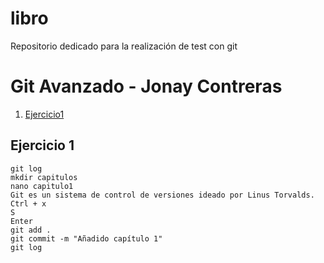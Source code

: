 # libro
Repositorio dedicado para la realización de test con git
# Git Avanzado - Jonay Contreras

1. [Ejercicio1](#Ejercicio-1)

## Ejercicio 1

```code
git log
mkdir capitulos
nano capitulo1
Git es un sistema de control de versiones ideado por Linus Torvalds.
Ctrl + x
S
Enter
git add .
git commit -m "Añadido capítulo 1"
git log
```

